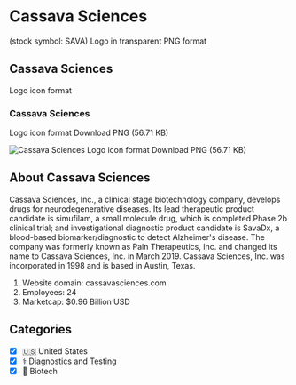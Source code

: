 # Cassava Sciences
 (stock symbol: SAVA) Logo in transparent PNG format

## Cassava Sciences
 Logo icon format

### Cassava Sciences
 Logo icon format Download PNG (56.71 KB)

![Cassava Sciences
 Logo icon format Download PNG (56.71 KB)](/img/orig/SAVA-dcd1b1d0.png)

## About Cassava Sciences


Cassava Sciences, Inc., a clinical stage biotechnology company, develops drugs for neurodegenerative diseases. Its lead therapeutic product candidate is simufilam, a small molecule drug, which is completed Phase 2b clinical trial; and investigational diagnostic product candidate is SavaDx, a blood-based biomarker/diagnostic to detect Alzheimer's disease. The company was formerly known as Pain Therapeutics, Inc. and changed its name to Cassava Sciences, Inc. in March 2019. Cassava Sciences, Inc. was incorporated in 1998 and is based in Austin, Texas.

1. Website domain: cassavasciences.com
2. Employees: 24
3. Marketcap: $0.96 Billion USD


## Categories
- [x] 🇺🇸 United States
- [x] ⚕️ Diagnostics and Testing
- [x] 🧬 Biotech
